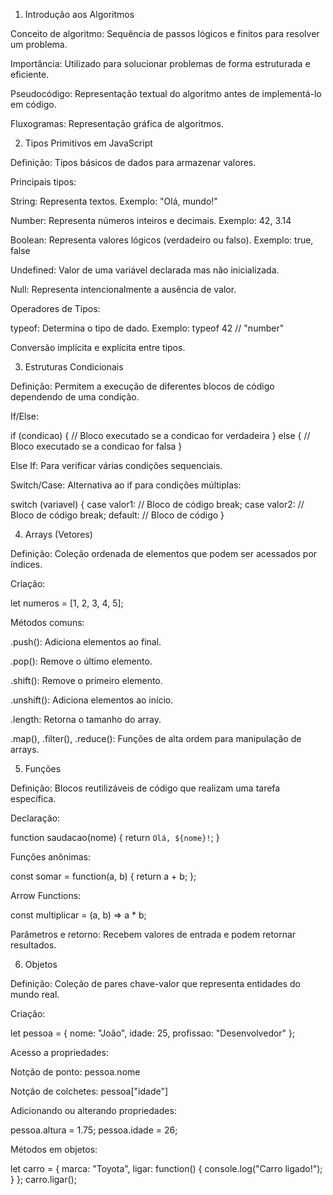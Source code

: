 1. Introdução aos Algoritmos

Conceito de algoritmo: Sequência de passos lógicos e finitos para resolver um problema.

Importância: Utilizado para solucionar problemas de forma estruturada e eficiente.

Pseudocódigo: Representação textual do algoritmo antes de implementá-lo em código.

Fluxogramas: Representação gráfica de algoritmos.

2. Tipos Primitivos em JavaScript

Definição: Tipos básicos de dados para armazenar valores.

Principais tipos:

String: Representa textos. Exemplo: "Olá, mundo!"

Number: Representa números inteiros e decimais. Exemplo: 42, 3.14

Boolean: Representa valores lógicos (verdadeiro ou falso). Exemplo: true, false

Undefined: Valor de uma variável declarada mas não inicializada.

Null: Representa intencionalmente a ausência de valor.

Operadores de Tipos:

typeof: Determina o tipo de dado. Exemplo: typeof 42 // "number"

Conversão implícita e explícita entre tipos.

3. Estruturas Condicionais

Definição: Permitem a execução de diferentes blocos de código dependendo de uma condição.

If/Else:

if (condicao) {
  // Bloco executado se a condicao for verdadeira
} else {
  // Bloco executado se a condicao for falsa
}

Else If: Para verificar várias condições sequenciais.

Switch/Case: Alternativa ao if para condições múltiplas:

switch (variavel) {
  case valor1:
    // Bloco de código
    break;
  case valor2:
    // Bloco de código
    break;
  default:
    // Bloco de código
}

4. Arrays (Vetores)

Definição: Coleção ordenada de elementos que podem ser acessados por índices.

Criação:

let numeros = [1, 2, 3, 4, 5];

Métodos comuns:

.push(): Adiciona elementos ao final.

.pop(): Remove o último elemento.

.shift(): Remove o primeiro elemento.

.unshift(): Adiciona elementos ao início.

.length: Retorna o tamanho do array.

.map(), .filter(), .reduce(): Funções de alta ordem para manipulação de arrays.

5. Funções

Definição: Blocos reutilizáveis de código que realizam uma tarefa específica.

Declaração:

function saudacao(nome) {
  return `Olá, ${nome}!`;
}

Funções anônimas:

const somar = function(a, b) {
  return a + b;
};

Arrow Functions:

const multiplicar = (a, b) => a * b;

Parâmetros e retorno: Recebem valores de entrada e podem retornar resultados.

6. Objetos

Definição: Coleção de pares chave-valor que representa entidades do mundo real.

Criação:

let pessoa = {
  nome: "João",
  idade: 25,
  profissao: "Desenvolvedor"
};

Acesso a propriedades:

Notção de ponto: pessoa.nome

Notção de colchetes: pessoa["idade"]

Adicionando ou alterando propriedades:

pessoa.altura = 1.75;
pessoa.idade = 26;

Métodos em objetos:

let carro = {
  marca: "Toyota",
  ligar: function() {
    console.log("Carro ligado!");
  }
};
carro.ligar();


